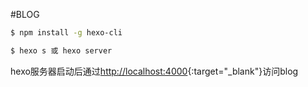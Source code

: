 #BLOG
``` bash
$ npm install -g hexo-cli
```
``` bash
$ hexo s 或 hexo server
```
hexo服务器启动后通过[http://localhost:4000](http://localhost:4000){:target="_blank"}访问blog
